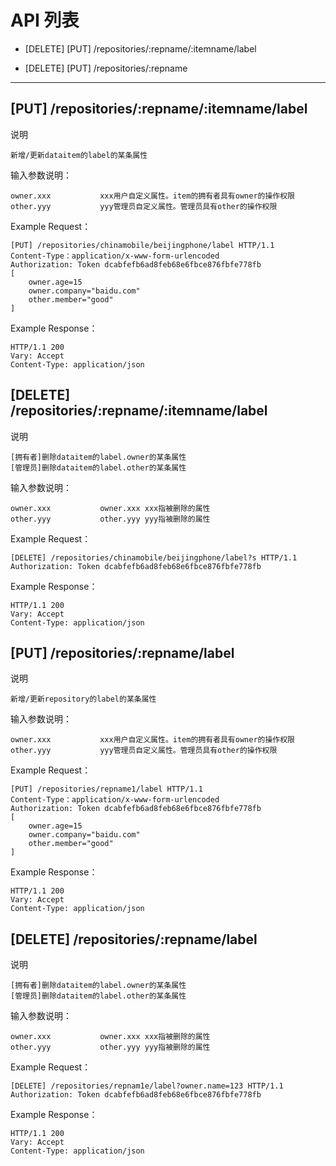 # API 列表
	
- [DELETE] [PUT] /repositories/:repname/:itemname/label

- [DELETE] [PUT] /repositories/:repname

----------

## [PUT] /repositories/:repname/:itemname/label
	
说明
	
	新增/更新dataitem的label的某条属性

输入参数说明：

	owner.xxx			xxx用户自定义属性。item的拥有者具有owner的操作权限
	other.yyy			yyy管理员自定义属性。管理员具有other的操作权限
	
Example Request：

	[PUT] /repositories/chinamobile/beijingphone/label HTTP/1.1 
	Content-Type：application/x-www-form-urlencoded
	Authorization: Token dcabfefb6ad8feb68e6fbce876fbfe778fb
	[
		owner.age=15
		owner.company="baidu.com"
		other.member="good"
	]

Example Response：
	
	HTTP/1.1 200 
	Vary: Accept 
	Content-Type: application/json
	
## [DELETE] /repositories/:repname/:itemname/label
	
说明
	
	[拥有者]删除dataitem的label.owner的某条属性
	[管理员]删除dataitem的label.other的某条属性

输入参数说明：

	owner.xxx           owner.xxx xxx指被删除的属性
	other.yyy           other.yyy yyy指被删除的属性
	
Example Request：

	[DELETE] /repositories/chinamobile/beijingphone/label?s HTTP/1.1
	Authorization: Token dcabfefb6ad8feb68e6fbce876fbfe778fb
	
Example Response：
	
	HTTP/1.1 200 
	Vary: Accept 
	Content-Type: application/json
	
## [PUT] /repositories/:repname/label
	
说明
	
	新增/更新repository的label的某条属性

输入参数说明：

	owner.xxx			xxx用户自定义属性。item的拥有者具有owner的操作权限
	other.yyy			yyy管理员自定义属性。管理员具有other的操作权限
	
Example Request：

	[PUT] /repositories/repname1/label HTTP/1.1 
	Content-Type：application/x-www-form-urlencoded
	Authorization: Token dcabfefb6ad8feb68e6fbce876fbfe778fb
	[
		owner.age=15
		owner.company="baidu.com"
		other.member="good"
	]

Example Response：
	
	HTTP/1.1 200 
	Vary: Accept 
	Content-Type: application/json
	

## [DELETE] /repositories/:repname/label
	
说明
	
	[拥有者]删除dataitem的label.owner的某条属性
	[管理员]删除dataitem的label.other的某条属性

输入参数说明：

	owner.xxx           owner.xxx xxx指被删除的属性
	other.yyy           other.yyy yyy指被删除的属性
	
Example Request：

	[DELETE] /repositories/repnam1e/label?owner.name=123 HTTP/1.1 
	Authorization: Token dcabfefb6ad8feb68e6fbce876fbfe778fb
	
Example Response：
	
	HTTP/1.1 200 
	Vary: Accept 
	Content-Type: application/json
	
